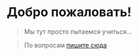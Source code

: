 # Добро пожаловать!

> Мы тут просто пытаемся учиться...

> По вопросам <a href="t.me/slyalike">пишите сюда</a>